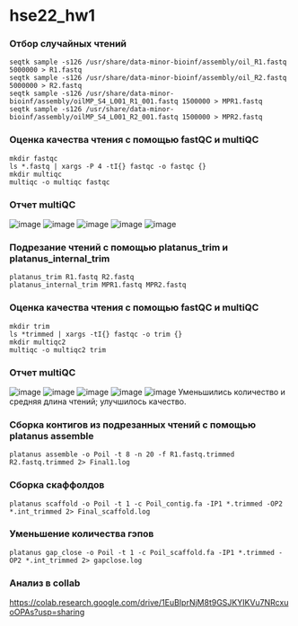 # hse22_hw1
### Отбор случайных чтений
```
seqtk sample -s126 /usr/share/data-minor-bioinf/assembly/oil_R1.fastq 5000000 > R1.fastq
seqtk sample -s126 /usr/share/data-minor-bioinf/assembly/oil_R2.fastq 5000000 > R2.fastq
seqtk sample -s126 /usr/share/data-minor-bioinf/assembly/oilMP_S4_L001_R1_001.fastq 1500000 > MPR1.fastq
seqtk sample -s126 /usr/share/data-minor-bioinf/assembly/oilMP_S4_L001_R2_001.fastq 1500000 > MPR2.fastq
```
### Оценка качества чтения с помощью fastQC и multiQC
```
mkdir fastqc
ls *.fastq | xargs -P 4 -tI{} fastqc -o fastqc {}
mkdir multiqc
multiqc -o multiqc fastqc
```
### Отчет multiQC
![image](https://user-images.githubusercontent.com/88088621/194038936-4fb04955-80b9-4fd5-9429-f52940584855.png)
![image](https://user-images.githubusercontent.com/88088621/194039040-1f5d7851-4331-4302-8a2d-c7c9b213210d.png)
![image](https://user-images.githubusercontent.com/88088621/194039093-3cb302cb-4b81-493c-b1ec-31dd589a71ec.png)
![image](https://user-images.githubusercontent.com/88088621/194039161-1836f5f2-28a3-4bb6-a9eb-c1d859df9dda.png)
![image](https://user-images.githubusercontent.com/88088621/194039246-6a611f05-6c71-44cb-b975-518bec7e1ba7.png)
### Подрезание чтений с помощью platanus_trim и platanus_internal_trim
```
platanus_trim R1.fastq R2.fastq
platanus_internal_trim MPR1.fastq MPR2.fastq
```
### Оценка качества чтения с помощью fastQC и multiQC
```
mkdir trim
ls *trimmed | xargs -tI{} fastqc -o trim {}
mkdir multiqc2
multiqc -o multiqc2 trim
```
### Отчет multiQC
![image](https://user-images.githubusercontent.com/88088621/194040553-e98e51c8-80b9-4091-aba5-72c0820ece52.png)
![image](https://user-images.githubusercontent.com/88088621/194040587-5ed62fb4-8aee-48d1-8f7b-580e2543181d.png)
![image](https://user-images.githubusercontent.com/88088621/194040647-319aca9c-d232-4931-897c-f8dae3f58939.png)
![image](https://user-images.githubusercontent.com/88088621/194040710-5526dd4d-d6ea-4e7a-a9c4-3adc80424d1b.png)
![image](https://user-images.githubusercontent.com/88088621/194040796-f68c6ef4-8d37-4144-9e0e-c6a71add8486.png)
Уменьшились количество и средняя длина чтений; улучшилось качество.
### Сборка контигов из подрезанных чтений с помощью platanus assemble
```
platanus assemble -o Poil -t 8 -n 20 -f R1.fastq.trimmed R2.fastq.trimmed 2> Final1.log
```
### Сборка скаффолдов
```
platanus scaffold -o Poil -t 1 -c Poil_contig.fa -IP1 *.trimmed -OP2 *.int_trimmed 2> Final_scaffold.log
```
### Уменьшение количества гэпов
```
platanus gap_close -o Poil -t 1 -c Poil_scaffold.fa -IP1 *.trimmed -OP2 *.int_trimmed 2> gapclose.log
```
### Анализ в collab
https://colab.research.google.com/drive/1EuBIprNjM8t9GSJKYIKVu7NRcxuoOPAs?usp=sharing




